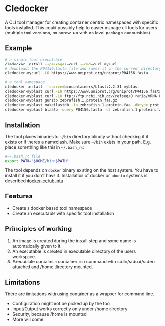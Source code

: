 Cledocker
========

A CLI tool manager for creating container centric namespaces with specific
tools installed. This could possibly help to easier manage cli tools for users
(multiple tool versions, no screw-up with os level package executables)

Example
-------

```sh
# a single tool executable
cledocker install --packages=curl --cmd=curl mycurl
# downloads the P04156.fasta file and saves it in the current directory
cledocker-mycurl -LO https://www.uniprot.org/uniprot/P04156.fasta

# a tool namespace 
cledocker install --source=biocontainers/blast:2.2.31 myblast
cledocker-myblast curl -LO https://www.uniprot.org/uniprot/P04156.fasta
cledocker-myblast curl -LO ftp://ftp.ncbi.nih.gov/refseq/D_rerio/mRNA_Prot/zebrafish.1.protein.faa.gz
cledocker-myblast gunzip zebrafish.1.protein.faa.gz
cledocker-myblast makeblastdb -in zebrafish.1.protein.faa -dbtype prot
cledocker-myblast blastp -query P04156.fasta -db zebrafish.1.protein.faa -out results.txt
```

Installation
------------

The tool places binaries to `~/bin` directory blindly without checking if it
exists or if theres a nameclash. Make sure `~/bin` exists in your path. E.g.
place something like this in `~/.bash_rc`:

```sh
#~/.bash_rc file
export PATH="$HOME/bin:$PATH"
```

The tool depends on `docker` binary existing on the host system. You have to
install it if you don't have it. Installation of docker on `ubuntu` systems is described [docker-ce/ubuntu](https://docs.docker.com/install/linux/docker-ce/ubuntu/)


Features
--------

* Create a docker based tool namespace
* Create an executable with specific tool installation


Principles of working
---------------------

1. An image is created during the install step and some name is automatically given to it.
2. An executable is created in executable directory of the users workspace.
3. Executable contains a container run command with stdin/stdout/stderr
   attached and /home directory mounted.


Limitations
-----------

There are limitations with using container as a wrapper for command line.
* Configuration might not be picked up by the tool.
* Input/Output works correctly only under /home directory
* Security, because /home is mounted
* More will come. 
